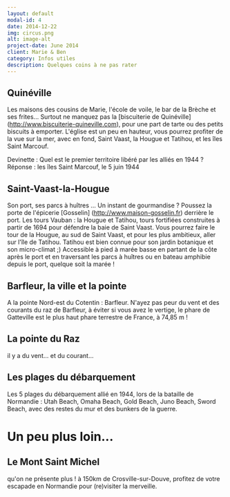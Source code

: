 ```yaml
---
layout: default
modal-id: 4
date: 2014-12-22
img: circus.png
alt: image-alt
project-date: June 2014
client: Marie & Ben
category: Infos utiles
description: Quelques coins à ne pas rater
---
```


## Quinéville
Les maisons des cousins de Marie, l'école de voile, le bar de la Brèche et ses frites...
Surtout ne manquez pas la [biscuiterie de Quinéville] (http://www.biscuiterie-quineville.com), pour une part de tarte ou des petits biscuits à emporter.
L'église est un peu en hauteur, vous pourrez profiter de la vue sur la mer, avec en fond, Saint Vaast, la Hougue et Tatihou, et les îles Saint Marcouf.

Devinette : Quel est le premier territoire libéré par les alliés en 1944 ? 
Réponse : les îles Saint Marcouf, le 5 juin 1944

## Saint-Vaast-la-Hougue
Son port, ses parcs à huîtres ...
Un instant de gourmandise ? Poussez la porte de l'épicerie [Gosselin] (http://www.maison-gosselin.fr) derrière le port. 
Les tours Vauban : la Hougue et Tatihou, tours fortifiées construites à partir de 1694 pour défendre la baie de Saint Vaast. Vous pourrez faire le tour de la Hougue, au sud de Saint Vaast, et pour les plus ambitieux, aller sur l'île de Tatihou. Tatihou est bien connue pour son jardin botanique et son micro-climat ;) Accessible à pied à marée basse en partant de la côte après le port et en traversant les parcs à huîtres ou en bateau amphibie depuis le port, quelque soit la marée !

## Barfleur, la ville et la pointe
A la pointe Nord-est du Cotentin : Barfleur. N'ayez pas peur du vent et des courants du raz de Barfleur, à éviter si vous avez le vertige, le phare de Gatteville est le plus haut phare terrestre de France, à 74,85 m ! 

## La pointe du Raz
il y a du vent... et du courant... 

## Les plages du débarquement
Les 5 plages du débarquement allié en 1944, lors de la bataille de Normandie : Utah Beach, Omaha Beach, Gold Beach, Juno Beach, Sword Beach, avec des restes du mur et des bunkers de la guerre.

# Un peu plus loin...
## Le Mont Saint Michel
qu'on ne présente plus ! à 150km de Crosville-sur-Douve, profitez de votre escapade en Normandie pour (re)visiter la merveille.
